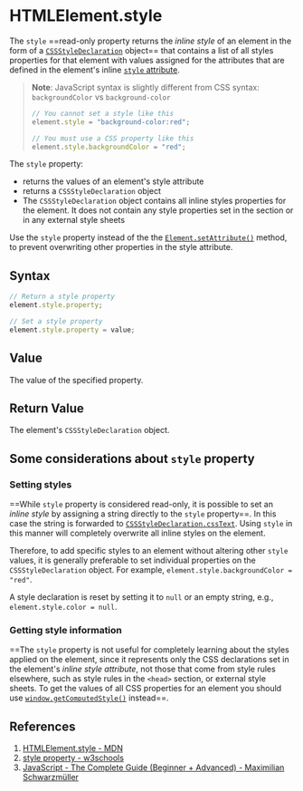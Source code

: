 # HTMLElement.style

The `style` ==read-only property returns the _inline style_ of an element in the form of a [`CSSStyleDeclaration`](https://developer.mozilla.org/en-US/docs/Web/API/CSSStyleDeclaration) object== that contains a list of all styles properties for that element with values assigned for the attributes that are defined in the element's inline [`style` attribute](https://developer.mozilla.org/en-US/docs/Web/HTML/Global_attributes/style).

> **Note**: JavaScript syntax is slightly different from CSS syntax: `backgroundColor` vs `background-color`
>
> ```js
> // You cannot set a style like this
> element.style = "background-color:red";
> 
> // You must use a CSS property like this
> element.style.backgroundColor = "red";  
> ```

The `style` property:

- returns the values of an element's style attribute
- returns a `CSSStyleDeclaration` object
- The `CSSStyleDeclaration` object contains all inline styles properties for the element. It does not contain any style properties set in the <head> section or in any external style sheets

Use the `style` property instead of the the [`Element.setAttribute()`](https://developer.mozilla.org/en-US/docs/Web/API/Element/setAttribute) method, to prevent overwriting other properties in the style attribute.

## Syntax

```js
// Return a style property
element.style.property;

// Set a style property
element.style.property = value;
```

## Value

The value of the specified property.

## Return Value

The element's `CSSStyleDeclaration` object.

## Some considerations about `style` property

### Setting styles

==While `style` property is considered read-only, it is possible to set an _inline style_ by assigning a string directly to the `style` property==. In this case the string is forwarded to [`CSSStyleDeclaration.cssText`](https://developer.mozilla.org/en-US/docs/Web/API/CSSStyleDeclaration/cssText). Using `style` in this manner will completely overwrite all inline styles on the element.

Therefore, to add specific styles to an element without altering other `style` values, it is generally preferable to set individual properties on the `CSSStyleDeclaration` object. For example, `element.style.backgroundColor = "red"`.

A style declaration is reset by setting it to `null` or an empty string, e.g., `element.style.color = null`.

### Getting style information

==The `style` property is not useful for completely learning about the styles applied on the element, since it represents only the CSS declarations set in the element's _inline style attribute_, not those that come from style rules elsewhere, such as style rules in the `<head>` section, or external style sheets. To get the values of all CSS properties for an element you should use [`window.getComputedStyle()`](https://developer.mozilla.org/en-US/docs/Web/API/Window/getComputedStyle) instead==.

## References

1. [HTMLElement.style - MDN](https://developer.mozilla.org/en-US/docs/web/api/htmlelement/style)
2. [style property - w3schools](https://www.w3schools.com/jsref/prop_html_style.asp)
3. [JavaScript - The Complete Guide (Beginner + Advanced) - Maximilian Schwarzmüller](https://www.udemy.com/course/javascript-the-complete-guide-2020-beginner-advanced/?utm_source=adwords&utm_medium=udemyads&utm_campaign=JavaScript_v.PROF_la.EN_cc.ROWMTA-B_ti.6368&utm_content=deal4584&utm_term=_._ag_130756014153_._ad_558386196906_._kw__._de_c_._dm__._pl__._ti_dsa-774930039569_._li_1011789_._pd__._&matchtype=&gclid=Cj0KCQjw0umSBhDrARIsAH7FCoeU9W1FhcfHq4JH6InuqwKQdlnXPY4wnIG6-ZrfGPJ6hyB9zTE0NW8aAvGkEALw_wcB)
